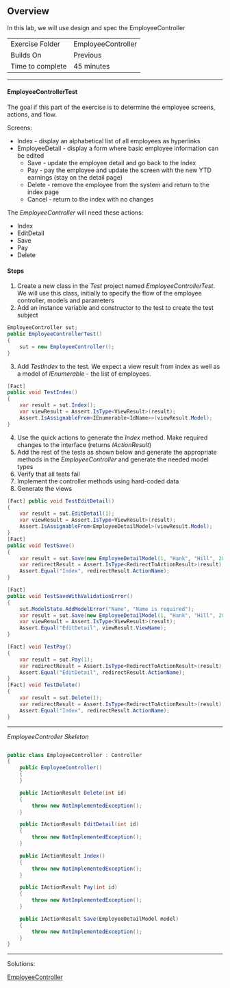 ## Overview

In this lab, we will use design and spec the EmployeeController

| | |
| --------- | --------------------------- |
| Exercise Folder | EmployeeController |
| Builds On | Previous |
| Time to complete | 45 minutes  

* * *

#### EmployeeControllerTest
The goal if this part of the exercise is to determine the employee screens, actions, and flow.

Screens:
- Index - display an alphabetical list of all employees as hyperlinks
- EmployeeDetail - display a form where basic employee information can be edited
	- Save - update the employee detail and go back to the Index
	- Pay - pay the employee and update the screen with the new YTD earnings (stay on the detail page)
	- Delete - remove the employee from the system and return to the index page
	- Cancel - return to the index with no changes

The *EmployeeController* will need these actions:
- Index
- EditDetail
- Save
- Pay
- Delete

#### Steps
1. Create a new class in the *Test* project named *EmployeeControllerTest*.  We will use this class, initially to specify the flow of the employee controller, models and parameters
2. Add an instance variable and constructor to the test to create the test subject

```c#
EmployeeController sut;
public EmployeeControllerTest()
{
    sut = new EmployeeController();
}
```

3. Add *TestIndex* to the test.  We expect a view result from index as well as a model of *IEnumerable<IdName>* - the list of employees.

```c#
[Fact]
public void TestIndex()
{
    var result = sut.Index();
    var viewResult = Assert.IsType<ViewResult>(result);
    Assert.IsAssignableFrom<IEnumerable<IdName>>(viewResult.Model); 
}
```
4. Use the quick actions to generate the *Index* method.  Make required changes to the interface (returns *IActionResult*)
5. Add the rest of the tests as shown below and generate the appropriate methods in the *EmployeeController* and generate the needed model types
6. Verify that all tests fail
7. Implement the controller methods using hard-coded data
8. Generate the views

```c#
[Fact] public void TestEditDetail() 
{
    var result = sut.EditDetail(1);
    var viewResult = Assert.IsType<ViewResult>(result);
    Assert.IsAssignableFrom<EmployeeDetailModel>(viewResult.Model);
}
[Fact]
public void TestSave()
{
    var result = sut.Save(new EmployeeDetailModel(1, "Hank", "Hill", 200, DateTime.Today, "123-456-7890"));
    var redirectResult = Assert.IsType<RedirectToActionResult>(result);
    Assert.Equal("Index", redirectResult.ActionName);
}

[Fact]
public void TestSaveWithValidationError()
{
    sut.ModelState.AddModelError("Name", "Name is required");
    var result = sut.Save(new EmployeeDetailModel(1, "Hank", "Hill", 200, DateTime.Today, "123-456-7890"));
    var viewResult = Assert.IsType<ViewResult>(result);
    Assert.Equal("EditDetail", viewResult.ViewName);
}

[Fact] void TestPay()
{
    var result = sut.Pay(1);
    var redirectResult = Assert.IsType<RedirectToActionResult>(result);
    Assert.Equal("EditDetail", redirectResult.ActionName);
}
[Fact] void TestDelete()
{
    var result = sut.Delete(1);
    var redirectResult = Assert.IsType<RedirectToActionResult>(result);
    Assert.Equal("Index", redirectResult.ActionName);
}

```	

---

*EmployeeController Skeleton*
```c#

public class EmployeeController : Controller
{
    public EmployeeController()
    {
    }

    public IActionResult Delete(int id)
    {
        throw new NotImplementedException();
    }

    public IActionResult EditDetail(int id)
    {
        throw new NotImplementedException();
    }

    public IActionResult Index()
    {
        throw new NotImplementedException();
    }

    public IActionResult Pay(int id)
    {
        throw new NotImplementedException();
    }

    public IActionResult Save(EmployeeDetailModel model)
    {
        throw new NotImplementedException();
    }
}	
```
---
Solutions:

[EmployeeController](https://github.com/chuckmccullough85/ASP.Net8-Course-20486/tree/main/solutions/WebProjects/EmployeeController)